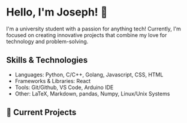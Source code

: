 # Hello, I'm Joseph! 👋

I'm a university student with a passion for anything tech! Currently, I'm focused on creating innovative projects that combine my love for technology and problem-solving.
## Skills & Technologies

- Languages: Python, C/C++, Golang, Javascript, CSS, HTML
- Frameworks & Libraries: React
- Tools: Git/Github, VS Code, Arduino IDE
- Other: LaTeX, Markdown, pandas, Numpy, Linux/Unix Systems
  
## 🔭 Current Projects


<!--
**milkjo3/milkjo3** is a ✨ _special_ ✨ repository because its `README.md` (this file) appears on your GitHub profile.

Here are some ideas to get you started:

 🔭 I’m currently working on a web application!
- 🌱 I’m currently learning version control on github!
- 👯 I’m looking to collaborate on ...
- 🤔 I’m looking for help with ...
- 💬 Ask me about ...
- 📫 How to reach me: ...
- 😄 Pronouns: ...
- ⚡ Fun fact: ...
-->

